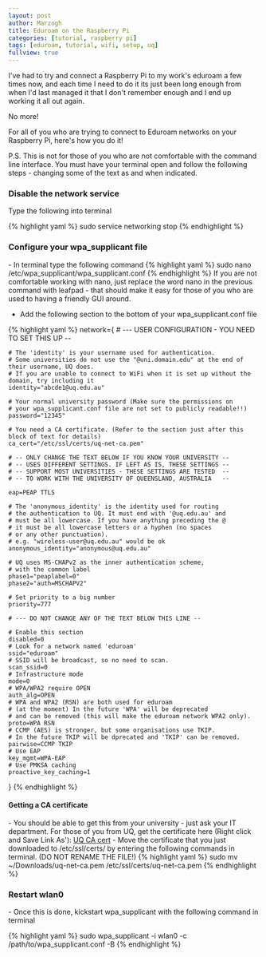```yaml
---
layout: post
author: Marzogh
title: Eduroam on the Raspberry Pi
categories: [tutorial, raspberry pi]
tags: [eduroam, tutorial, wifi, setup, uq]
fullview: true
---
```


I've had to try and connect a Raspberry Pi to my work's eduroam a few times now, and each time I need to do it its just been long enough from when I'd last managed it that I don't remember enough and I end up working it all out again.

No more!

For all of you who are trying to connect to Eduroam networks on your Raspberry Pi, here's how you do it!

P.S. This is not for those of you who are not comfortable with the command line interface. You must have your terminal open and follow the following steps - changing some of the text as and when indicated.

<h3> Disable the network service </h3>
Type the following into terminal

{% highlight yaml %}
sudo service networking stop
{% endhighlight %}

<h3> Configure your wpa_supplicant file </h3>
 - In terminal type the following command
{% highlight yaml %}
sudo nano /etc/wpa_supplicant/wpa_supplicant.conf
{% endhighlight %}
If you are not comfortable working with nano, just replace the word nano in the previous command with leafpad - that should make it easy for those of you who are used to having a friendly GUI around.

 - Add the following section to the bottom of your wpa_supplicant.conf file

{% highlight yaml %}
network={
    # --- USER CONFIGURATION - YOU NEED TO SET THIS UP --

    # The 'identity' is your username used for authentication.
    # Some universities do not use the "@uni.domain.edu" at the end of their username, UQ does.
    # If you are unable to connect to WiFi when it is set up without the domain, try including it
    identity="abcde1@uq.edu.au"

    # Your normal university password (Make sure the permissions on
    # your wpa_supplicant.conf file are not set to publicly readable!!)
    password="12345"

    # You need a CA certificate. (Refer to the section just after this block of text for details)
    ca_cert="/etc/ssl/certs/uq-net-ca.pem"

    # -- ONLY CHANGE THE TEXT BELOW IF YOU KNOW YOUR UNIVERSITY --
    # -- USES DIFFERENT SETTINGS. IF LEFT AS IS, THESE SETTINGS --
    # -- SUPPORT MOST UNIVERSITIES - THESE SETTINGS ARE TESTED  --
    # -- TO WORK WITH THE UNIVERSITY OF QUEENSLAND, AUSTRALIA   --
	
    eap=PEAP TTLS

    # The 'anonymous_identity' is the identity used for routing
    # the authentication to UQ. It must end with '@uq.edu.au' and 
    # must be all lowercase. If you have anything preceding the @
    # it must be all lowercase letters or a hyphen (no spaces
    # or any other punctuation).
    # e.g. "wireless-user@uq.edu.au" would be ok
    anonymous_identity="anonymous@uq.edu.au"

    # UQ uses MS-CHAPv2 as the inner authentication scheme,
    # with the common label
    phase1="peaplabel=0"
    phase2="auth=MSCHAPV2"

    # Set priority to a big number
    priority=777

    # --- DO NOT CHANGE ANY OF THE TEXT BELOW THIS LINE --

    # Enable this section
    disabled=0
    # Look for a network named 'eduroam'
    ssid="eduroam"
    # SSID will be broadcast, so no need to scan.
    scan_ssid=0
    # Infrastructure mode
    mode=0
    # WPA/WPA2 require OPEN
    auth_alg=OPEN
    # WPA and WPA2 (RSN) are both used for eduroam 
    # (at the moment) In the future 'WPA' will be deprecated
    # and can be removed (this will make the eduroam network WPA2 only).	
    proto=WPA RSN
    # CCMP (AES) is stronger, but some organisations use TKIP.
    # In the future TKIP will be dprecated and 'TKIP' can be removed.
    pairwise=CCMP TKIP
    # Use EAP
    key_mgmt=WPA-EAP
    # Use PMKSA caching
    proactive_key_caching=1
}
{% endhighlight %}

<h4> Getting a CA certificate </h4>
 - You should be able to get this from your university - just ask your IT department. For those of you from UQ, get the certificate here (Right click and Save Link As'): <a class="btn btn-default" href="https://db.tt/gOeycxoK">UQ CA cert</a>
 - Move the certificate that you just downloaded to /etc/ssl/certs/ by entering the following commands in terminal. (DO NOT RENAME THE FILE!)
{% highlight yaml %}
sudo mv ~/Downloads/uq-net-ca.pem /etc/ssl/certs/uq-net-ca.pem
{% endhighlight %}

<h3> Restart wlan0 </h3>
- Once this is done, kickstart wpa_supplicant with the following command in terminal

{% highlight yaml %}
sudo wpa_supplicant -i wlan0 -c /path/to/wpa_supplicant.conf -B
{% endhighlight %}
